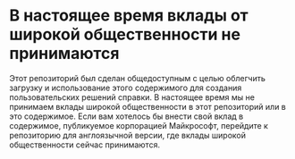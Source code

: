 # В настоящее время вклады от широкой общественности не принимаются

Этот репозиторий был сделан общедоступным с целью облегчить загрузку и использование этого содержимого для создания пользовательских решений справки.
В настоящее время мы не принимаем вклады широкой общественности в этот репозиторий или в это содержимое.
Если вам хотелось бы внести свой вклад в содержимое, публикуемое корпорацией Майкрософт, перейдите к репозиторию для англоязычной версии, где вклады широкой общественности сейчас принимаются.
